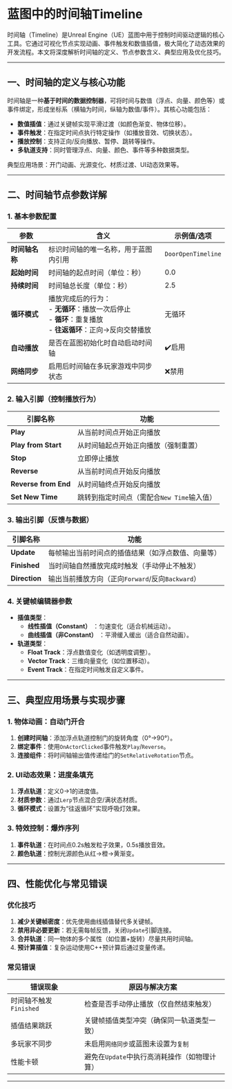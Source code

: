 # 蓝图中的时间轴Timeline

时间轴（Timeline）是Unreal Engine（UE）蓝图中用于控制时间驱动逻辑的核心工具。它通过可视化节点实现动画、事件触发和数值插值，极大简化了动态效果的开发流程。本文将深度解析时间轴的定义、节点参数含义、典型应用及优化技巧。

---

## 一、时间轴的定义与核心功能
时间轴是一种**基于时间的数据控制器**，可将时间与数值（浮点、向量、颜色等）或事件绑定，形成坐标系（横轴为时间，纵轴为数值/事件）。其核心功能包括：
- **数值插值**：通过关键帧实现平滑过渡（如颜色渐变、物体位移）。
- **事件触发**：在指定时间点执行特定操作（如播放音效、切换状态）。
- **播放控制**：支持正向/反向播放、暂停、跳转等操作。
- **多轨道支持**：同时管理浮点、向量、颜色、事件等多种数据类型。

典型应用场景：开门动画、光源变化、材质过渡、UI动态效果等。

---

## 二、时间轴节点参数详解
### 1. 基本参数配置
| 参数             | 含义                                                                 | 示例值/选项              |
|------------------|----------------------------------------------------------------------|--------------------------|
| **时间轴名称**   | 标识时间轴的唯一名称，用于蓝图内引用                                 | `DoorOpenTimeline`       |
| **起始时间**     | 时间轴的起点时间（单位：秒）                                         | 0.0                      |
| **持续时间**     | 时间轴总长度（单位：秒）                                             | 2.5                      |
| **循环模式**     | 播放完成后的行为：<br>- **无循环**：播放一次后停止<br>- **循环**：重复播放<br>- **往返循环**：正向→反向交替播放 | 无循环                   |
| **自动播放**     | 是否在蓝图初始化时自动启动时间轴                                     | ✔️启用                   |
| **网络同步**     | 启用后时间轴在多玩家游戏中同步状态                                   | ❌禁用                   |

### 2. 输入引脚（控制播放行为）
| 引脚名称           | 功能                                                                 |
|--------------------|----------------------------------------------------------------------|
| **Play**           | 从当前时间点开始正向播放                                             |
| **Play from Start**| 从时间轴起点开始正向播放（强制重置）                                 |
| **Stop**           | 立即停止播放                                                         |
| **Reverse**        | 从当前时间点开始反向播放                                             |
| **Reverse from End**| 从时间轴终点开始反向播放                                            |
| **Set New Time**   | 跳转到指定时间点（需配合`New Time`输入值）                           |

### 3. 输出引脚（反馈与数据）
| 引脚名称           | 功能                                                                 |
|--------------------|----------------------------------------------------------------------|
| **Update**         | 每帧输出当前时间点的插值结果（如浮点数值、向量等）                   |
| **Finished**       | 当时间轴自然播放完成时触发（手动停止不触发）                         |
| **Direction**      | 输出当前播放方向（正向`Forward`/反向`Backward`）                     |

### 4. 关键帧编辑器参数
- **插值类型**：
  - **线性插值（Constant）** ：匀速变化（适合机械运动）。
  - **曲线插值（非Constant）** ：平滑缓入缓出（适合自然动画）。
- **轨道类型**：
  - **Float Track**：浮点数值变化（如透明度调整）。
  - **Vector Track**：三维向量变化（如位置移动）。
  - **Event Track**：在指定时间触发自定义事件。

---

## 三、典型应用场景与实现步骤
### 1. 物体动画：自动门开合
1. **创建时间轴**：添加浮点轨道控制门的旋转角度（0°→90°）。
2. **绑定事件**：使用`OnActorClicked`事件触发`Play`/`Reverse`。
3. **连接组件**：将时间轴输出值传递给门的`SetRelativeRotation`节点。

### 2. UI动态效果：进度条填充
1. **浮点轨道**：定义0→1的进度值。
2. **材质参数**：通过`Lerp`节点混合空/满状态材质。
3. **循环模式**：设置为“往返循环”实现呼吸灯效果。

### 3. 特效控制：爆炸序列
1. **事件轨道**：在时间点0.2s触发粒子效果，0.5s播放音效。
2. **颜色轨道**：控制光源颜色从红→橙→黄渐变。

---

## 四、性能优化与常见错误
### 优化技巧
1. **减少关键帧密度**：优先使用曲线插值替代多关键帧。
2. **禁用非必要更新**：若无需每帧反馈，关闭`Update`引脚连接。
3. **合并轨道**：同一物体的多个属性（如位置+旋转）尽量共用时间轴。
4. **预计算插值**：复杂运动使用C++预计算后通过变量传递。

### 常见错误
| 错误现象                | 原因与解决方案                          |
|-------------------------|-----------------------------------------|
| 时间轴不触发`Finished`  | 检查是否手动停止播放（仅自然结束触发） |
| 插值结果跳跃            | 关键帧插值类型冲突（确保同一轨道类型一致） |
| 多玩家不同步            | 未启用`网络同步`或蓝图未设置为`复制`   |
| 性能卡顿                | 避免在`Update`中执行高消耗操作（如物理计算） |

---

